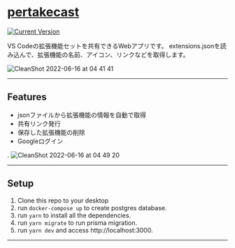 [pertakecast](https://pertakecast.vercel.app/)
============
[![Current Version](https://img.shields.io/badge/version-0.1.0-green.svg)](https://github.com/TaishiKobari/pertakecast)

VS Codeの拡張機能セットを共有できるWebアプリです。
extensions.jsonを読み込んで、拡張機能の名前、アイコン、リンクなどを取得します。

![CleanShot 2022-06-16 at 04 41 41](https://user-images.githubusercontent.com/70504137/173911772-f1c1850d-f4ca-42dd-a49d-2a8af1c99278.gif)

---

## Features
- jsonファイルから拡張機能の情報を自動で取得
- 共有リンク発行
- 保存した拡張機能の削除
- Googleログイン

.
![CleanShot 2022-06-16 at 04 49 20](https://user-images.githubusercontent.com/70504137/173914502-1f094046-719b-4fa3-9c26-a2f34377355d.gif)

---

## Setup

1. Clone this repo to your desktop
1. run `docker-compose up` to create postgres database.
1. run `yarn` to install all the dependencies.
1. run `yarn migrate` to run prisma migration.
1. run `yarn dev` and access http://localhost:3000.

---
